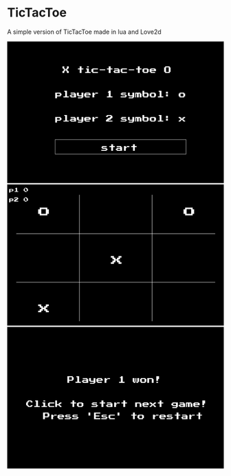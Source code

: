 # TicTacToe

A simple version of TicTacToe made in lua and Love2d

![startScreen](./docs-assets/start-screen.png)
![game](./docs-assets/game.png)
![won](./docs-assets/won.png)

